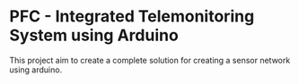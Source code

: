 PFC - Integrated Telemonitoring System using Arduino
===
This project aim to create a complete solution for creating a sensor network using arduino.

